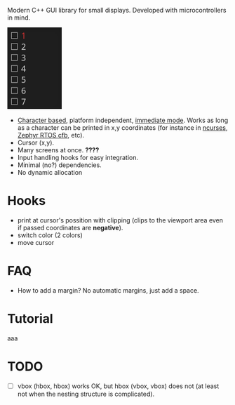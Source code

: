Modern C++ GUI library for small displays. Developed with microcontrollers in mind.

![Demo](demo.gif)

* [Character based](https://en.wikipedia.org/wiki/Box-drawing_character), platform independent, [immediate mode](https://en.wikipedia.org/wiki/Immediate_mode_(computer_graphics)). Works as long as a character can be printed in x,y coordinates (for instance in [ncurses](https://tldp.org/HOWTO/NCURSES-Programming-HOWTO/index.html), [Zephyr RTOS cfb](https://docs.zephyrproject.org/latest/reference/display/index.html), etc).
* Cursor (x,y).
* Many screens at once. **????**
* Input handling hooks for easy integration.
* Minimal (no?) dependencies.
* No dynamic allocation

# Hooks
* print at cursor's possition with clipping (clips to the viewport area even if passed coordinates are **negative**).
* switch color (2 colors)
* move cursor

# FAQ
* How to add a margin? No automatic margins, just add a space.

# Tutorial
aaa

# TODO
* [ ] vbox (hbox, hbox) works OK, but hbox (vbox, vbox) does not (at least not when the nesting structure is complicated).
